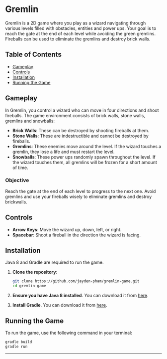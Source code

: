 # Gremlin

Gremlin is a 2D game where you play as a wizard navigating through various levels filled with obstacles, entities and power ups. Your goal is to reach the gate at the end of each level while avoiding the green gremlins. Fireballs can be used to eliminate the gremlins and destroy brick walls.

## Table of Contents

- [Gameplay](#gameplay)
- [Controls](#controls)
- [Installation](#installation)
- [Running the Game](#running-the-game)

## Gameplay

In Gremlin, you control a wizard who can move in four directions and shoot fireballs. The game environment consists of brick walls, stone walls, gremlins and snowballs:

- **Brick Walls**: These can be destroyed by shooting fireballs at them.
- **Stone Walls**: These are indestructible and cannot be destroyed by fireballs.
- **Gremlins**: These enemies move around the level. If the wizard touches a gremlin, they lose a life and must restart the level.
- **Snowballs**: These power ups randomly spawn throughout the level. If the wizard touches them, all gremlins will be frozen for a short amount of time.

### Objective

Reach the gate at the end of each level to progress to the next one. Avoid gremlins and use your fireballs wisely to eliminate gremlins and destroy brickwalls.

## Controls

- **Arrow Keys**: Move the wizard up, down, left, or right.
- **Spacebar**: Shoot a fireball in the direction the wizard is facing.

## Installation
Java 8 and Gradle are required to run the game.

1. **Clone the repository**:
    ```bash
    git clone https://github.com/jayden-pham/gremlin-game.git
    cd gremlin-game
    ```

2. **Ensure you have Java 8 installed**. You can download it from [here](https://www.oracle.com/java/technologies/javase/javase-jdk8-downloads.html).

3. **Install Gradle**. You can download it from [here](https://gradle.org/install/).

## Running the Game

To run the game, use the following command in your terminal:
```bash
gradle build
gradle run
```

---